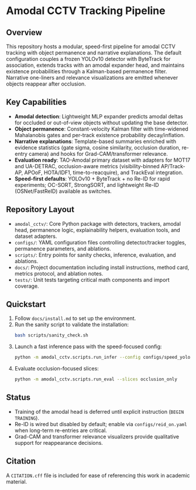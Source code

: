 # Amodal CCTV Tracking Pipeline

## Overview
This repository hosts a modular, speed-first pipeline for amodal CCTV tracking with object permanence and narrative explanations. The default configuration couples a frozen YOLOv10 detector with ByteTrack for association, extends tracks with an amodal expander head, and maintains existence probabilities through a Kalman-based permanence filter. Narrative one-liners and relevance visualizations are emitted whenever objects reappear after occlusion.

## Key Capabilities
- **Amodal detection**: Lightweight MLP expander predicts amodal deltas for occluded or out-of-view objects without updating the base detector.
- **Object permanence**: Constant-velocity Kalman filter with time-widened Mahalanobis gates and per-track existence probability decay/inflation.
- **Narrative explanations**: Template-based summaries enriched with evidence statistics (gate sigma, cosine similarity, occlusion duration, re-entry camera) and hooks for Grad-CAM/transformer relevance.
- **Evaluation ready**: TAO-Amodal primary dataset with adapters for MOT17 and UA-DETRAC, occlusion-aware metrics (visibility-binned AP/Track-AP, APOoF, HOTA/IDF1, time-to-reacquire), and TrackEval integration.
- **Speed-first defaults**: YOLOv10 + ByteTrack + no Re-ID for rapid experiments; OC-SORT, StrongSORT, and lightweight Re-ID (OSNet/FastReID) available as switches.

## Repository Layout
- `amodal_cctv/`: Core Python package with detectors, trackers, amodal head, permanence logic, explainability helpers, evaluation tools, and dataset adapters.
- `configs/`: YAML configuration files controlling detector/tracker toggles, permanence parameters, and ablations.
- `scripts/`: Entry points for sanity checks, inference, evaluation, and ablations.
- `docs/`: Project documentation including install instructions, method card, metrics protocol, and ablation notes.
- `tests/`: Unit tests targeting critical math components and import coverage.

## Quickstart
1. Follow `docs/install.md` to set up the environment.
2. Run the sanity script to validate the installation:
   ```bash
   bash scripts/sanity_check.sh
   ```
3. Launch a fast inference pass with the speed-focused config:
   ```bash
   python -m amodal_cctv.scripts.run_infer --config configs/speed_yolov10.yaml
   ```
4. Evaluate occlusion-focused slices:
   ```bash
   python -m amodal_cctv.scripts.run_eval --slices occlusion_only
   ```

## Status
- Training of the amodal head is deferred until explicit instruction (`BEGIN TRAINING`).
- Re-ID is wired but disabled by default; enable via `configs/reid_on.yaml` when long-term re-entries are critical.
- Grad-CAM and transformer relevance visualizers provide qualitative support for reappearance decisions.

## Citation
A `CITATION.cff` file is included for ease of referencing this work in academic material.
